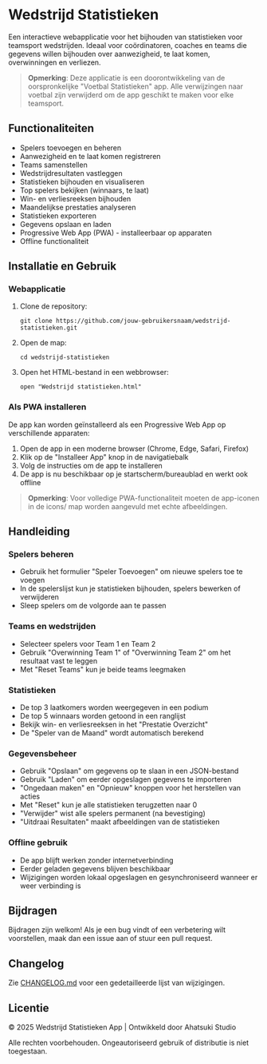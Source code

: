 # Wedstrijd Statistieken

Een interactieve webapplicatie voor het bijhouden van statistieken voor teamsport wedstrijden. Ideaal voor coördinatoren, coaches en teams die gegevens willen bijhouden over aanwezigheid, te laat komen, overwinningen en verliezen.

> **Opmerking**: Deze applicatie is een doorontwikkeling van de oorspronkelijke "Voetbal Statistieken" app. Alle verwijzingen naar voetbal zijn verwijderd om de app geschikt te maken voor elke teamsport.

## Functionaliteiten

- Spelers toevoegen en beheren
- Aanwezigheid en te laat komen registreren
- Teams samenstellen
- Wedstrijdresultaten vastleggen
- Statistieken bijhouden en visualiseren
- Top spelers bekijken (winnaars, te laat)
- Win- en verliesreeksen bijhouden
- Maandelijkse prestaties analyseren
- Statistieken exporteren
- Gegevens opslaan en laden
- Progressive Web App (PWA) - installeerbaar op apparaten
- Offline functionaliteit

## Installatie en Gebruik

### Webapplicatie
1. Clone de repository:
   ```
   git clone https://github.com/jouw-gebruikersnaam/wedstrijd-statistieken.git
   ```

2. Open de map:
   ```
   cd wedstrijd-statistieken
   ```

3. Open het HTML-bestand in een webbrowser:
   ```
   open "Wedstrijd statistieken.html"
   ```

### Als PWA installeren
De app kan worden geïnstalleerd als een Progressive Web App op verschillende apparaten:

1. Open de app in een moderne browser (Chrome, Edge, Safari, Firefox)
2. Klik op de "Installeer App" knop in de navigatiebalk
3. Volg de instructies om de app te installeren
4. De app is nu beschikbaar op je startscherm/bureaublad en werkt ook offline

> **Opmerking**: Voor volledige PWA-functionaliteit moeten de app-iconen in de icons/ map worden aangevuld met echte afbeeldingen.

## Handleiding

### Spelers beheren
- Gebruik het formulier "Speler Toevoegen" om nieuwe spelers toe te voegen
- In de spelerslijst kun je statistieken bijhouden, spelers bewerken of verwijderen
- Sleep spelers om de volgorde aan te passen

### Teams en wedstrijden
- Selecteer spelers voor Team 1 en Team 2
- Gebruik "Overwinning Team 1" of "Overwinning Team 2" om het resultaat vast te leggen
- Met "Reset Teams" kun je beide teams leegmaken

### Statistieken
- De top 3 laatkomers worden weergegeven in een podium
- De top 5 winnaars worden getoond in een ranglijst
- Bekijk win- en verliesreeksen in het "Prestatie Overzicht"
- De "Speler van de Maand" wordt automatisch berekend

### Gegevensbeheer
- Gebruik "Opslaan" om gegevens op te slaan in een JSON-bestand
- Gebruik "Laden" om eerder opgeslagen gegevens te importeren
- "Ongedaan maken" en "Opnieuw" knoppen voor het herstellen van acties
- Met "Reset" kun je alle statistieken terugzetten naar 0
- "Verwijder" wist alle spelers permanent (na bevestiging)
- "Uitdraai Resultaten" maakt afbeeldingen van de statistieken

### Offline gebruik
- De app blijft werken zonder internetverbinding
- Eerder geladen gegevens blijven beschikbaar
- Wijzigingen worden lokaal opgeslagen en gesynchroniseerd wanneer er weer verbinding is

## Bijdragen

Bijdragen zijn welkom! Als je een bug vindt of een verbetering wilt voorstellen, maak dan een issue aan of stuur een pull request.

## Changelog

Zie [CHANGELOG.md](CHANGELOG.md) voor een gedetailleerde lijst van wijzigingen.

## Licentie

© 2025 Wedstrijd Statistieken App | Ontwikkeld door Ahatsuki Studio

Alle rechten voorbehouden. Ongeautoriseerd gebruik of distributie is niet toegestaan. 